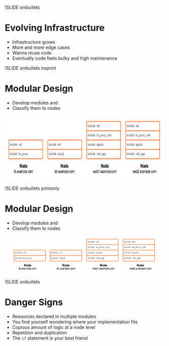 !SLIDE smbullets 
# Evolving Infrastructure

* Infrastructure grows
* More and more edge cases
* Wanna reuse code
* Eventually code feels bulky and high maintenance


!SLIDE smbullets noprint
# Modular Design

* Develop modules and
* Classify them to nodes

<center><img src="./_images/legacy_classification.png" style="width:800px;height:204px;" alt="Legacy Classification"/></center>


!SLIDE smbullets printonly
# Modular Design

* Develop modules and
* Classify them to nodes

<center><img src="./_images/legacy_classification.png" style="width:470px;height:120px;" alt="Legacy Classification"/></center>


!SLIDE smbullets
# Danger Signs

* Resources declared in multiple modules
* You find yourself wondering where your implementation fits
* Copious amount of logic at a node level
* Repetition and duplication
* The `if` statement is your best friend
